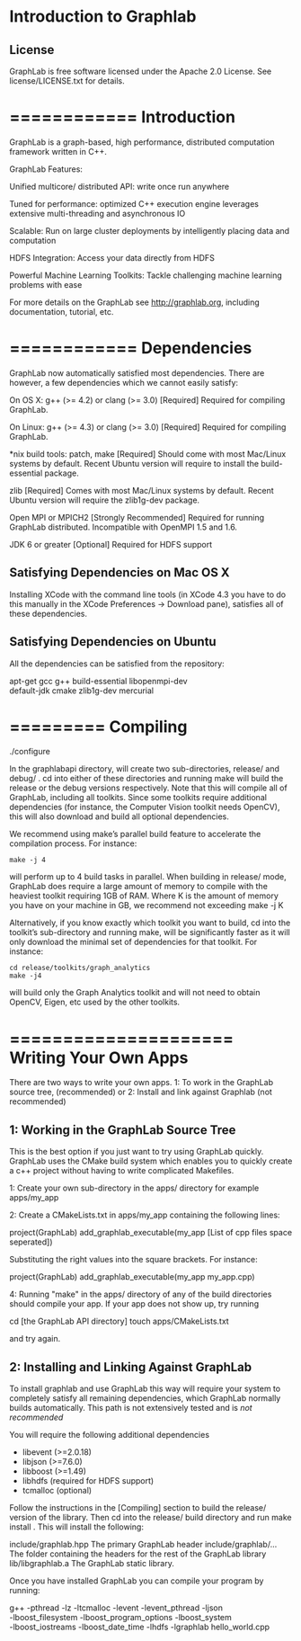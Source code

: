 Introduction to Graphlab
=====================================


License
-------------------------------------


GraphLab is free software licensed under the Apache 2.0 License. See
license/LICENSE.txt for details.

============
Introduction
============

GraphLab is a graph-based, high performance, distributed computation framework
written in C++.  

GraphLab Features:

Unified multicore/
distributed API:       write once run anywhere 

Tuned for performance: optimized C++ execution engine leverages extensive 
                       multi-threading and asynchronous IO 

Scalable:              Run on large cluster deployments by
                       intelligently placing data and computation 

HDFS Integration:      Access your data directly from HDFS 

Powerful Machine 
Learning Toolkits:     Tackle challenging machine 
                       learning problems with ease


For more details on the GraphLab see http://graphlab.org, including
documentation, tutorial, etc.


============
Dependencies
============

GraphLab now automatically satisfied most dependencies. 
There are however, a few dependencies which we cannot easily satisfy:

On OS X: g++ (>= 4.2) or clang (>= 3.0) [Required]
    Required for compiling GraphLab.

On Linux: g++ (>= 4.3) or clang (>= 3.0) [Required]
    Required for compiling GraphLab.

*nix build tools: patch, make [Required]
    Should come with most Mac/Linux systems by default. Recent Ubuntu version
    will require to install the build-essential package.

zlib [Required]
    Comes with most Mac/Linux systems by default. Recent Ubuntu version will
    require the zlib1g-dev package.

Open MPI or MPICH2 [Strongly Recommended]
    Required for running GraphLab distributed. 
    Incompatible with OpenMPI 1.5 and 1.6.

JDK 6 or greater [Optional]
    Required for HDFS support 


    
Satisfying Dependencies on Mac OS X
------------------------------------
Installing XCode with the command line tools (in XCode 4.3 you have to do this
manually in the XCode Preferences -> Download pane), satisfies all of these
dependencies.  



Satisfying Dependencies on Ubuntu
---------------------------------
All the dependencies can be satisfied from the repository:

apt-get gcc g++ build-essential libopenmpi-dev \
        default-jdk cmake zlib1g-dev mercurial


=========
Compiling
=========

   ./configure

In the graphlabapi directory, will create two sub-directories, release/ and
debug/ . cd into either of these directories and running make will build the
release or the debug versions respectively. Note that this will compile all of
GraphLab, including all toolkits. Since some toolkits require additional
dependencies (for instance, the Computer Vision toolkit needs OpenCV), this
will also download and build all optional dependencies.

We recommend using make’s parallel build feature to accelerate the compilation
process. For instance:

    make -j 4

will perform up to 4 build tasks in parallel. When building in release/ mode,
GraphLab does require a large amount of memory to compile with the
heaviest toolkit requiring 1GB of RAM. Where K is the amount of memory you
have on your machine in GB, we recommend not exceeding make -j K

Alternatively, if you know exactly which toolkit you want to build, cd into the
toolkit’s sub-directory and running make, will be significantly faster as it
will only download the minimal set of dependencies for that toolkit. For
instance:

    cd release/toolkits/graph_analytics
    make -j4

will build only the Graph Analytics toolkit and will not need to obtain OpenCV,
Eigen, etc used by the other toolkits.



=====================
Writing Your Own Apps
=====================

There are two ways to write your own apps.
1: To work in the GraphLab source tree,    (recommended)
or
2: Install and link against Graphlab       (not recommended)



1: Working in the GraphLab Source Tree
---------------------------------------
This is the best option if you just want to try using GraphLab quickly. GraphLab
uses the CMake build system which enables you to quickly create
a c++ project without having to write complicated Makefiles. 

1: Create your own sub-directory in the apps/ directory
   for example apps/my_app
   
2: Create a CMakeLists.txt in apps/my_app containing the following lines:

  project(GraphLab) 
  add_graphlab_executable(my_app [List of cpp files space seperated]) 

  Substituting the right values into the square brackets. For instance:

  project(GraphLab) 
  add_graphlab_executable(my_app my_app.cpp) 

4: Running "make" in the apps/ directory of any of the build directories 
should compile your app. If your app does not show up, try running

  cd [the GraphLab API directory]
  touch apps/CMakeLists.txt

and try again.



2: Installing and Linking Against GraphLab
-------------------------------------------
To install graphlab and use GraphLab this way will require your system
to completely satisfy all remaining dependencies, which GraphLab normally 
builds automatically. This path is not extensively tested and is 
*not recommended*

You will require the following additional dependencies
 - libevent (>=2.0.18)
 - libjson (>=7.6.0)
 - libboost (>=1.49)
 - libhdfs (required for HDFS support)
 - tcmalloc (optional)

Follow the instructions in the [Compiling] section to build the release/ 
version of the library. Then cd into the release/ build directory and 
run make install . This will install the following:

  include/graphlab.hpp
      The primary GraphLab header 
  include/graphlab/...
      The folder containing the headers for the rest of the GraphLab library 
  lib/libgraphlab.a
      The GraphLab static library.
    
Once you have installed GraphLab you can compile your program by running:

  g++ -pthread -lz -ltcmalloc -levent -levent_pthread -ljson                  \
      -lboost_filesystem -lboost_program_options -lboost_system               \
      -lboost_iostreams -lboost_date_time -lhdfs -lgraphlab hello_world.cpp 
  
  

